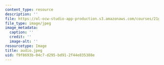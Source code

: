 ```yaml
---
content_type: resource
description: ''
file: https://ol-ocw-studio-app-production.s3.amazonaws.com/courses/21g-505-advanced-japanese-i-fall-2005/f9f8693b04c7d295bd912f44e835388e_audio.jpeg
file_type: image/jpeg
image_metadata:
  caption: ''
  credit: ''
  image-alt: ''
resourcetype: Image
title: audio.jpeg
uid: f9f8693b-04c7-d295-bd91-2f44e835388e
---
```

